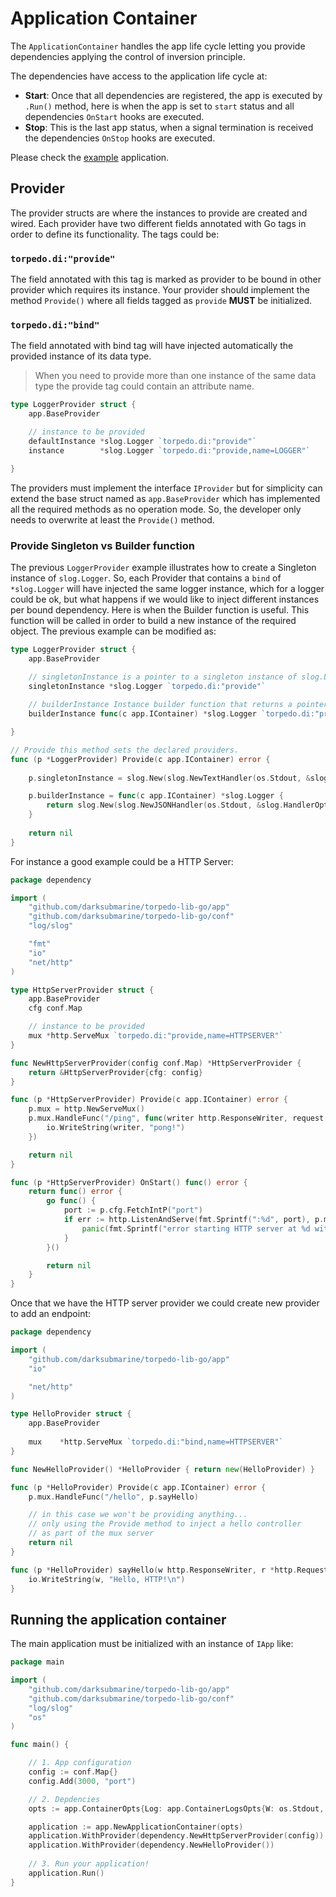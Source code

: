 # Application Container

The `ApplicationContainer` handles the app life cycle letting you provide dependencies applying
the control of inversion principle.

The dependencies have access to the application life cycle at:

- **Start**: Once that all dependencies are registered, the app is executed by `.Run()` method, here is when the app is set to `start` status and all dependencies `OnStart` hooks are executed.
- **Stop**: This is the last app status, when a signal termination is received the dependencies `OnStop` hooks are executed.

Please check the [example](https://github.com/darksubmarine/torpedo-lib-go/tree/main/app/_example) application.

## Provider

The provider structs are where the instances to provide are created and wired. Each provider have two different fields
annotated with Go tags in order to define its functionality. The tags could be:

### `torpedo.di:"provide"`
The field annotated with this tag is marked as provider to be bound in other provider which requires its instance.
Your provider should implement the method `Provide()` where all fields tagged as `provide` **MUST** be initialized.

### `torpedo.di:"bind"`
The field annotated with bind tag will have injected automatically the provided instance of its data type.

> When you need to provide more than one instance of the same data type the provide tag could contain an attribute name.
```go
type LoggerProvider struct {
	app.BaseProvider

	// instance to be provided
	defaultInstance *slog.Logger `torpedo.di:"provide"`
	instance        *slog.Logger `torpedo.di:"provide,name=LOGGER"`

}
```

The providers must implement the interface `IProvider` but for simplicity can extend the base struct named as `app.BaseProvider` which
has implemented all the required methods as no operation mode. So, the developer only needs to overwrite at least the `Provide()` method.

### Provide Singleton vs Builder function

The previous `LoggerProvider` example illustrates how to create a Singleton instance of `slog.Logger`. So, each Provider that contains a `bind`
of `*slog.Logger` will have injected the same logger instance, which for a logger could be ok, but what happens if we would like to inject
different instances per bound dependency. Here is when the Builder function is useful. This function will be called in order to build a new instance
of the required object. The previous example can be modified as:

```go
type LoggerProvider struct {
	app.BaseProvider

	// singletonInstance is a pointer to a singleton instance of slog.Logger
	singletonInstance *slog.Logger `torpedo.di:"provide"`
	
	// builderInstance Instance builder function that returns a pointer to a new instance of slog.Logger 
	builderInstance func(c app.IContainer) *slog.Logger `torpedo.di:"provide,name=LOGGER"`

}

// Provide this method sets the declared providers.
func (p *LoggerProvider) Provide(c app.IContainer) error {
	
    p.singletonInstance = slog.New(slog.NewTextHandler(os.Stdout, &slog.HandlerOptions{Level: slog.LevelDebug}))

    p.builderInstance = func(c app.IContainer) *slog.Logger {
	    return slog.New(slog.NewJSONHandler(os.Stdout, &slog.HandlerOptions{Level: slog.LevelInfo}))	
    }
	
    return nil
}
```



For instance a good example could be a
HTTP Server:

```go
package dependency

import (
	"github.com/darksubmarine/torpedo-lib-go/app"
	"github.com/darksubmarine/torpedo-lib-go/conf"
	"log/slog"

	"fmt"
	"io"
	"net/http"
)

type HttpServerProvider struct {
	app.BaseProvider
	cfg conf.Map

	// instance to be provided
	mux *http.ServeMux `torpedo.di:"provide,name=HTTPSERVER"`
}

func NewHttpServerProvider(config conf.Map) *HttpServerProvider {
	return &HttpServerProvider{cfg: config}
}

func (p *HttpServerProvider) Provide(c app.IContainer) error {
	p.mux = http.NewServeMux()
	p.mux.HandleFunc("/ping", func(writer http.ResponseWriter, request *http.Request) {
		io.WriteString(writer, "pong!")
	})

	return nil
}

func (p *HttpServerProvider) OnStart() func() error {
	return func() error {
		go func() {
			port := p.cfg.FetchIntP("port")
			if err := http.ListenAndServe(fmt.Sprintf(":%d", port), p.mux); err != nil {
				panic(fmt.Sprintf("error starting HTTP server at %d with error %s", port, err))
			}
		}()

		return nil
	}
}

```

Once that we have the HTTP server provider we could create new provider to add an endpoint:

```go
package dependency

import (
	"github.com/darksubmarine/torpedo-lib-go/app"
	"io"

	"net/http"
)

type HelloProvider struct {
	app.BaseProvider
	
	mux    *http.ServeMux `torpedo.di:"bind,name=HTTPSERVER"`
}

func NewHelloProvider() *HelloProvider { return new(HelloProvider) }

func (p *HelloProvider) Provide(c app.IContainer) error {
	p.mux.HandleFunc("/hello", p.sayHello)

	// in this case we won't be providing anything...
	// only using the Provide method to inject a hello controller
	// as part of the mux server
	return nil
}

func (p *HelloProvider) sayHello(w http.ResponseWriter, r *http.Request) {
	io.WriteString(w, "Hello, HTTP!\n")
}
```

## Running the application container

The main application must be initialized with an instance of `IApp` like:

```go
package main

import (
	"github.com/darksubmarine/torpedo-lib-go/app"
	"github.com/darksubmarine/torpedo-lib-go/conf"
	"log/slog"
	"os"
)

func main() {

	// 1. App configuration
	config := conf.Map{}
	config.Add(3000, "port")

	// 2. Depdencies
	opts := app.ContainerOpts{Log: app.ContainerLogsOpts{W: os.Stdout, L: slog.LevelInfo}}

	application := app.NewApplicationContainer(opts)
	application.WithProvider(dependency.NewHttpServerProvider(config))
	application.WithProvider(dependency.NewHelloProvider())
	
	// 3. Run your application!
	application.Run()
}

```
